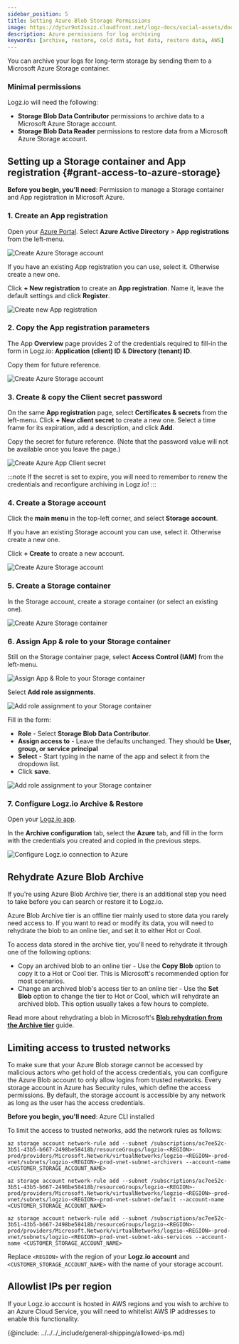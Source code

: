 ```yaml
---
sidebar_position: 5
title: Setting Azure Blob Storage Permissions
image: https://dytvr9ot2sszz.cloudfront.net/logz-docs/social-assets/docs-social.jpg
description: Azure permissions for log archiving
keywords: [archive, restore, cold data, hot data, restore data, AWS]
---
```





You can archive your logs for long-term storage by sending them to a Microsoft Azure Storage container.

### Minimal permissions


Logz.io will need the following:

* **Storage Blob Data Contributor** permissions to archive data to a Microsoft Azure Storage account.
* **Storage Blob Data Reader** permissions to restore data from a Microsoft Azure Storage account.


## Setting up a Storage container and App registration {#grant-access-to-azure-storage}

**Before you begin, you'll need**: Permission to manage a Storage container and App registration in Microsoft Azure.


### 1. Create an App registration

Open your [Azure Portal](https://portal.azure.com/).
Select **Azure Active Directory** > **App registrations** from the left-menu.

![Create Azure Storage account](https://dytvr9ot2sszz.cloudfront.net/logz-docs/archive-azure/azure-app-registration.png)

If you have an existing App registration you can use, select it. Otherwise create a new one.

Click **+ New registration** to create an **App registration**. Name it, leave the default settings and click **Register**.

![Create new App registration](https://dytvr9ot2sszz.cloudfront.net/logz-docs/archive-azure/azure-new-app.png)

### 2. Copy the App registration parameters


The App **Overview** page provides 2 of the credentials required to fill-in the form in Logz.io: **Application (client) ID** & **Directory (tenant) ID**.

Copy them for future reference.

![Create Azure Storage account](https://dytvr9ot2sszz.cloudfront.net/logz-docs/archive-azure/azure-app-id.png)

### 3. Create & copy the Client secret password

On the same **App registration** page, select **Certificates & secrets** from the left-menu.
Click **+ New client secret** to create a new one. Select a time frame for its expiration, add a description, and click **Add**.

Copy the secret for future reference. (Note that the password value will not be available once you leave the page.)

![Create Azure App Client secret](https://dytvr9ot2sszz.cloudfront.net/logz-docs/archive-azure/azure-certificates-secrets.png)

:::note
If the secret is set to expire, you will need to remember to renew the credentials and reconfigure archiving in Logz.io!
:::

### 4. Create a Storage account


Click the **main menu <i class="fas fa-bars"></i>** in the top-left corner, and select **Storage account**.

If you have an existing Storage account you can use, select it. Otherwise create a new one.

Click **+ Create** to create a new account.

![Create Azure Storage account](https://dytvr9ot2sszz.cloudfront.net/logz-docs/archive-azure/create-azure-storage-account.png)

### 5. Create a Storage container


In the Storage account, create a storage container (or select an existing one).

![Create Azure Storage container](https://dytvr9ot2sszz.cloudfront.net/logz-docs/archive-azure/azure-container.png)

### 6. Assign App & role to your Storage container


Still on the Storage container page, select **Access Control (IAM)** from the left-menu.

![Assign App & Role to your Storage container](https://dytvr9ot2sszz.cloudfront.net/logz-docs/archive-azure/azure-container-access.png)

Select **Add role assignments**.

![Add role assignment to your Storage container](https://dytvr9ot2sszz.cloudfront.net/logz-docs/archive-azure/azure-container-add-role-assignment.png)

Fill in the form:

* **Role** - Select **Storage Blob Data Contributor**.
* **Assign access to** - Leave the defaults unchanged. They should be **User, group, or service principal**
* **Select** - Start typing in the name of the app and select it from the dropdown list.
* Click **save**.

![Add role assignment to your Storage container](https://dytvr9ot2sszz.cloudfront.net/logz-docs/archive-azure/azure-container-add-role-assignment1.png)

### 7. Configure Logz.io Archive & Restore

Open your [Logz.io app](https://app.logz.io/#/dashboard/tools/archive-and-restore).

In the **Archive configuration** tab, select the **Azure** tab, and fill in the form with the credentials you created and copied in the previous steps.

![Configure Logz.io connection to Azure](https://dytvr9ot2sszz.cloudfront.net/logz-docs/archive-azure/archive-to-azure.png)


## Rehydrate Azure Blob Archive

If you're using Azure Blob Archive tier, there is an additional step you need to take before you can search or restore it to Logz.io.

Azure Blob Archive tier is an offline tier mainly used to store data you rarely need access to. If you want to read or modify its data, you will need to rehydrate the blob to an online tier, and set it to either Hot or Cool.

To access data stored in the archive tier, you'll need to rehydrate it through one of the following options:

* Copy an archived blob to an online tier - Use the **Copy Blob** option to copy it to a Hot or Cool tier. This is Microsoft's recommended option for most scenarios.
* Change an archived blob's access tier to an online tier - Use the **Set Blob** option to change the tier to Hot or Cool, which will rehydrate an archived blob. This option usually takes a few hours to complete.

Read more about rehydrating a blob in Microsoft's [**Blob rehydration from the Archive tier**](https://learn.microsoft.com/en-us/azure/storage/blobs/archive-rehydrate-overview) guide.



## Limiting access to trusted networks

To make sure that your Azure Blob storage cannot be accessed by malicious actors who get hold of the access credentials, you can configure the Azure Blob account to only allow logins from trusted networks. Every storage account in Azure has Security rules, which define the access permissions. By default, the storage account is accessible by any network as long as the user has the access credentials.

**Before you begin, you'll need**: Azure CLI installed

To limit the access to trusted networks, add the network rules as follows:


```shell
az storage account network-rule add --subnet /subscriptions/ac7ee52c-3b51-43b5-b667-2498be58418b/resourceGroups/logzio-<REGION>-prod/providers/Microsoft.Network/virtualNetworks/logzio-<REGION>-prod-vnet/subnets/logzio-<REGION>-prod-vnet-subnet-archivers --account-name <CUSTOMER_STORAGE_ACCOUNT_NAME>

az storage account network-rule add --subnet /subscriptions/ac7ee52c-3b51-43b5-b667-2498be58418b/resourceGroups/logzio-<REGION>-prod/providers/Microsoft.Network/virtualNetworks/logzio-<REGION>-prod-vnet/subnets/logzio-<REGION>-prod-vnet-subnet-default --account-name <CUSTOMER_STORAGE_ACCOUNT_NAME>

az storage account network-rule add --subnet /subscriptions/ac7ee52c-3b51-43b5-b667-2498be58418b/resourceGroups/logzio-<REGION>-prod/providers/Microsoft.Network/virtualNetworks/logzio-<REGION>-prod-vnet/subnets/logzio-<REGION>-prod-vnet-subnet-aks-services --account-name <CUSTOMER_STORAGE_ACCOUNT_NAME>
```

Replace `<REGION>` with the region of your **Logz.io account** and `<CUSTOMER_STORAGE_ACCOUNT_NAME>` with the name of your storage account.


## Allowlist IPs per region

If your Logz.io account is hosted in AWS regions and you wish to archive to an Azure Cloud Service, you will need to whitelist AWS IP addresses to enable this functionality.


{@include: ../../../_include/general-shipping/allowed-ips.md}